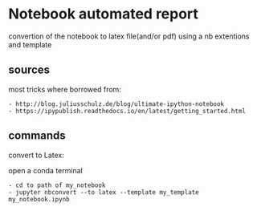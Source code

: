 # Notebook automated report

convertion of the notebook to latex file(and/or pdf) using a nb extentions and template

## sources

most tricks where borrowed from:

    - http://blog.juliusschulz.de/blog/ultimate-ipython-notebook
    - https://ipypublish.readthedocs.io/en/latest/getting_started.html

## commands
convert to Latex:

open a conda terminal

    - cd to path of my_notebook
    - jupyter nbconvert --to latex --template my_template my_notebook.ipynb
